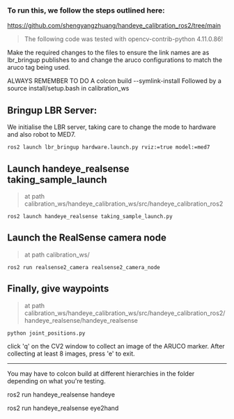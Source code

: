 ### To run this, we follow the steps outlined here: 
https://github.com/shengyangzhuang/handeye_calibration_ros2/tree/main

> The following code was tested with opencv-contrib-python 4.11.0.86!

Make the required changes to the files to ensure the link names are as lbr_bringup publishes to and change the aruco configurations to match the aruco tag being used.

ALWAYS REMEMBER TO DO A colcon build --symlink-install
Followed by a source install/setup.bash in calibration_ws

## Bringup LBR Server:

We initialise the LBR server, taking care to change the mode to hardware and also robot to MED7. 

```
ros2 launch lbr_bringup hardware.launch.py rviz:=true model:=med7
```

## Launch handeye_realsense taking_sample_launch

> at path calibration_ws/handeye_calibration_ws/src/handeye_calibration_ros2 

```
ros2 launch handeye_realsense taking_sample_launch.py
```

## Launch the RealSense camera node

> at path calibration_ws/

```
ros2 run realsense2_camera realsense2_camera_node
```

## Finally, give waypoints

> at path calibration_ws/handeye_calibration_ws/src/handeye_calibration_ros2/handeye_realsense/handeye_realsense

```
python joint_positions.py
```

click 'q' on the CV2 window to collect an image of the ARUCO marker. After collecting at least 8 images, press 'e' to exit.

___

You may have to colcon build at different hierarchies in the folder depending on what you're testing.

ros2 run handeye_realsense handeye

ros2 run handeye_realsense eye2hand
<!-- ctrl + shift + v is useful to preview readme's in VS CODE! -->


